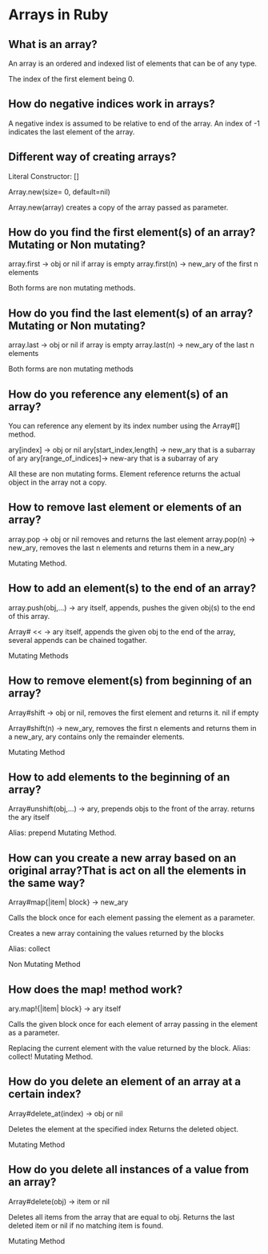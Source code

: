 # Arrays in Ruby

## What is an array?

An array is an ordered and indexed list of elements that can be of any type.

The index of the first element being 0. 

## How do negative indices work in arrays?

A negative index is assumed to be relative to end of the array.
An index of -1 indicates the last element of the array.

## Different way of creating arrays?

Literal Constructor: []

Array.new(size= 0, default=nil)

Array.new(array) creates a copy of the array passed as parameter.

## How do you find the first element(s) of an array? Mutating or Non mutating?

array.first -> obj or nil if array is empty
array.first(n) -> new_ary of the first n elements

Both forms are non mutating methods.

## How do you find the last element(s) of an array? Mutating or Non mutating?

array.last -> obj or nil if array is empty
array.last(n) -> new_ary of the last n elements

Both forms are non mutating methods

## How do you reference any element(s) of an array?

You can reference any element by its index number using the
Array#[] method.

ary[index] -> obj or nil
ary[start_index,length] -> new_ary that is a subarray of ary
ary[range_of_indices]-> new-ary that is a subarray of ary

All these are non mutating forms.
Element reference returns the actual object in the array not a copy.

## How to remove last element or elements of an array?

array.pop -> obj or nil removes and returns the last element
array.pop(n) -> new_ary, removes the last n elements and returns them in a new_ary 

Mutating Method.

## How to add an element(s) to the end of an array?

array.push(obj,...) -> ary itself, appends, pushes the given obj(s) to the end of this array.

Array# << -> ary itself, appends the given obj to the end of the array, several appends can be chained togather.

Mutating Methods

## How to remove element(s) from beginning of an array?

Array#shift -> obj or nil, removes the first element and returns it. nil if empty

Array#shift(n) -> new_ary, removes the first n elements and returns them in a new_ary, ary contains only the remainder elements.

Mutating Method

## How to add elements to the beginning of an array?

Array#unshift(obj,...) -> ary, prepends objs to the front of the array. returns the ary itself

Alias: prepend
Mutating Method.

## How can you create a new array based on an original array?That is act on all the elements in the same way?

Array#map{|item| block} -> new_ary

Calls the block once for each element passing the element as a parameter. 

Creates a new array containing the values returned by the blocks

Alias: collect

Non Mutating Method

## How does the map! method work?

ary.map!{|item| block} -> ary itself

Calls the given block once for each element of array passing in the element as a parameter.

Replacing the current element with the value returned by the block.
Alias: collect!
Mutating Method.

## How do you delete an element of an array at a certain index?

Array#delete_at(index) -> obj or nil

Deletes the element at the specified index
Returns the deleted object.

Mutating Method

## How do you delete all instances of a value from an array?

Array#delete(obj) -> item or nil

Deletes all items from the array that are equal to obj.
Returns the last deleted item or nil if no matching item is found.

Mutating Method

## 